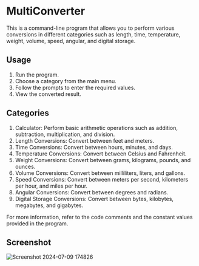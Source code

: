 # MultiConverter

This is a command-line program that allows you to perform various conversions in different categories such as length, time, temperature, weight, volume, speed, angular, and digital storage.

## Usage

1. Run the program.
2. Choose a category from the main menu.
3. Follow the prompts to enter the required values.
4. View the converted result.

## Categories

1. Calculator: Perform basic arithmetic operations such as addition, subtraction, multiplication, and division.
2. Length Conversions: Convert between feet and meters.
3. Time Conversions: Convert between hours, minutes, and days.
4. Temperature Conversions: Convert between Celsius and Fahrenheit.
5. Weight Conversions: Convert between grams, kilograms, pounds, and ounces.
6. Volume Conversions: Convert between milliliters, liters, and gallons.
7. Speed Conversions: Convert between meters per second, kilometers per hour, and miles per hour.
8. Angular Conversions: Convert between degrees and radians.
9. Digital Storage Conversions: Convert between bytes, kilobytes, megabytes, and gigabytes.

For more information, refer to the code comments and the constant values provided in the program.

## Screenshot
![Screenshot 2024-07-09 174826](https://github.com/ahmadchughtai21/MultiConverter/assets/133879449/655eaf6e-3cdf-483f-acd6-042b10ccc762)


